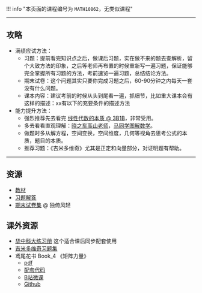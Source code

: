 !!! info "本页面的课程编号为 `MATH10862`，无类似课程"

---

## 攻略  
- 满绩应试方法：  
    - 习题：提前看完知识点之后，做课后习题，实在做不来的题去查解析，留个大致方法的印象，之后等老师再布置的时候重新写一遍习题，保证能够完全掌握所有习题的方法，考前速览一遍习题，总结结论方法。  
    - 期末试卷：这个问题其实只要你完成习题之后，60-90分钟之内每天一套没有什么问题。  
    - 课本内容：建议考前的时候从头到尾看一遍，抓细节，比如重大课本会有这样的描述：xx有以下的充要条件的描述方法  
- 能力提升方法：  
    - 强烈推荐先去看完 [线性代数的本质 @ 3B1B](https://www.bilibili.com/video/BV1ys411472E)，非常受用。  
    - 多去看看直观理解：[晓之车高山老师](https://space.bilibili.com/138962930)，[马同学图解数学](https://space.bilibili.com/355876061)。  
    - 做题时多从解方程，空间变换，空间维度，几何等视角去思考公式的本质，题目的本质。  
    - 推荐习题：《吉米多维奇》尤其是正定和向量部分，对证明题有帮助。  

---

## 资源
- [教材](https://vercel-chi-kohl.vercel.app/lanzouyunapi.php?data=https://cqu-openlib.lanzout.com/ig1Aj1wmvibg&redirect=1)  
- [习题解答](https://vercel-chi-kohl.vercel.app/lanzouyunapi.php?data=https://cqu-openlib.lanzout.com/iG2Ef1wmvhaj&redirect=1)  
- [期末试卷集](https://vercel-chi-kohl.vercel.app/lanzouyunapi.php?data=https://cqu-openlib.lanzout.com/i32Qi1wmvipa&redirect=1) @ 独倚风轻  

## 课外资源
- [华中科大练习册](https://vercel-chi-kohl.vercel.app/lanzouyunapi.php?data=https://cqu-openlib.lanzout.com/iT5Ed1wmvhcb&redirect=1) 这个适合课后同步配套使用  
- [吉米多维奇习题集](https://vercel-chi-kohl.vercel.app/lanzouyunapi.php?data=https://cqu-openlib.lanzout.com/imeI11x4goji&redirect=1)
- 鸢尾花书 Book_4 《矩阵力量》  
    - [pdf](https://vercel-chi-kohl.vercel.app/lanzouyunapi.php?data=https://cqu-openlib.lanzout.com/iw4OY1wmvjja&redirect=1)  
    - [配套代码](https://vercel-chi-kohl.vercel.app/lanzouyunapi.php?data=https://cqu-openlib.lanzout.com/idThT1wmvjlc&redirect=1)  
    - [B站微课](https://space.bilibili.com/513194466)  
    - [Github](https://github.com/Visualize-ML/Book4_Power-of-Matrix)  